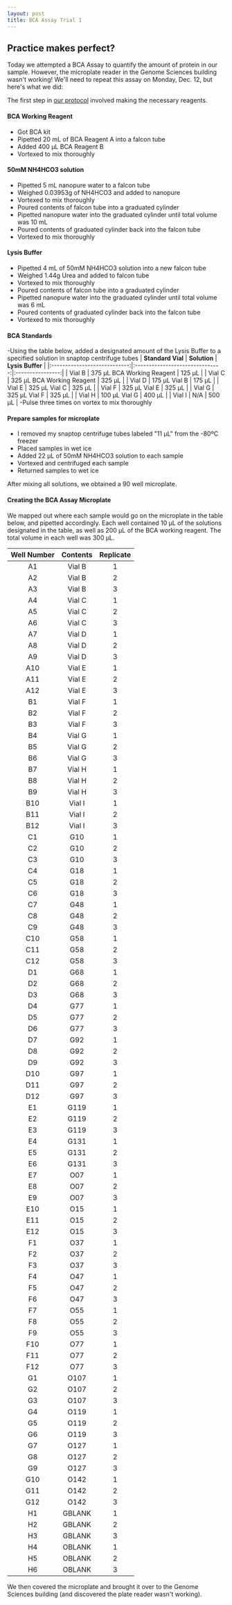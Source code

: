 ```yaml
---
layout: post
title: BCA Assay Trial 1
---
```


## Practice makes perfect?

Today we attempted a BCA Assay to quantify the amount of protein in our sample. However, the microplate reader in the Genome Sciences building wasn't working! We'll need to repeat this assay on Monday, Dec. 12, but here's what we did:

The first step in [our protocol](https://github.com/sr320/LabDocs/blob/master/protocols/ProteinprepforMSMS.md) involved making the necessary reagents.

#### **BCA Working Reagent**

- Got BCA kit
- Pipetted 20 mL of BCA Reagent A into a falcon tube
- Added 400 µL BCA Reagent B
- Vortexed to mix thoroughly

#### **50mM NH4HCO3 solution**
- Pipetted 5 mL nanopure water to a falcon tube
- Weighed 0.03953g of NH4HCO3 and added to nanopure
- Vortexed to mix thoroughly
- Poured contents of falcon tube into a graduated cylinder
- Pipetted nanopure water into the graduated cylinder until total volume was 10 mL
- Poured contents of graduated cylinder back into the falcon tube
- Vortexed to mix thoroughly
  
#### **Lysis Buffer**
- Pipetted 4 mL of 50mM NH4HCO3 solution into a new falcon tube
- Weighed 1.44g Urea and added to falcon tube
- Vortexed to mix thoroughly
- Poured contents of falcon tube into a graduated cylinder
- Pipetted nanopure water into the graduated cylinder until total volume was 6 mL
- Poured contents of graduated cylinder back into the falcon tube
- Vortexed to mix thoroughly

#### **BCA Standards**
-Using the table below, added a designated amount of the Lysis Buffer to a specified solution in snaptop centrifuge tubes
|       **Standard Vial**      |          **Solution**           | **Lysis Buffer** |
|:----------------------------:|:-------------------------------:|:----------------:|
|            Vial B            |    375 µL BCA Working Reagent   |       125 µL     |
|            Vial C            |    325 µL BCA Working Reagent   |       325 µL     |
|            Vial D            |           175 µL Vial B         |       175 µL     |
|            Vial E            |           325 µL Vial C         |       325 µL     |
|            Vial F            |           325 µL Vial E         |       325 µL     |
|            Vial G            |           325 µL Vial F         |       325 µL     |
|            Vial H            |           100 µL Vial G         |       400 µL     |
|            Vial I            |                N/A              |       500 µL     |
-Pulse three times on vortex to mix thoroughly

#### **Prepare samples for microplate**
- I removed my snaptop centrifuge tubes labeled "11 µL" from the -80ºC freezer
- Placed samples in wet ice
- Added 22 µL of 50mM NH4HCO3 solution to each sample
 - Vortexed and centrifuged each sample
 - Returned samples to wet ice
 
After mixing all solutions, we obtained a 90 well microplate.

#### **Creating the BCA Assay Microplate**
We mapped out where each sample would go on the microplate in the table below, and pipetted accordingly. Each well contained 10 µL of the solutions designated in the table, as well as 200 µL of the BCA working reagent. The total volume in each well was 300 µL.

| **Well Number** | **Contents** | **Replicate** |
|:---------------:|:------------:|:-------------:|
|        A1       |    Vial B    |       1       |
|        A2       |    Vial B    |       2       |
|        A3       |    Vial B    |       3       |
|        A4       |    Vial C    |       1       |
|        A5       |    Vial C    |       2       |
|        A6       |    Vial C    |       3       |
|        A7       |    Vial D    |       1       |
|        A8       |    Vial D    |       2       |
|        A9       |    Vial D    |       3       |
|       A10       |    Vial E    |       1       |
|       A11       |    Vial E    |       2       |
|       A12       |    Vial E    |       3       |
|        B1       |    Vial F    |       1       |
|        B2       |    Vial F    |       2       |
|        B3       |    Vial F    |       3       |
|        B4       |    Vial G    |       1       |
|        B5       |    Vial G    |       2       |
|        B6       |    Vial G    |       3       |
|        B7       |    Vial H    |       1       |
|        B8       |    Vial H    |       2       |
|        B9       |    Vial H    |       3       |
|       B10       |    Vial I    |       1       |
|       B11       |    Vial I    |       2       |
|       B12       |    Vial I    |       3       |
|        C1       |      G10     |       1       |
|        C2       |      G10     |       2       |
|        C3       |      G10     |       3       |
|        C4       |      G18     |       1       |
|        C5       |      G18     |       2       |
|        C6       |      G18     |       3       |
|        C7       |      G48     |       1       |
|        C8       |      G48     |       2       |
|        C9       |      G48     |       3       |
|       C10       |      G58     |       1       |
|       C11       |      G58     |       2       |
|       C12       |      G58     |       3       |
|        D1       |      G68     |       1       |
|        D2       |      G68     |       2       |
|        D3       |      G68     |       3       |
|        D4       |      G77     |       1       |
|        D5       |      G77     |       2       |
|        D6       |      G77     |       3       |
|        D7       |      G92     |       1       |
|        D8       |      G92     |       2       |
|        D9       |      G92     |       3       |
|       D10       |      G97     |       1       |
|       D11       |      G97     |       2       |
|       D12       |      G97     |       3       |
|        E1       |     G119     |       1       |
|        E2       |     G119     |       2       |
|        E3       |     G119     |       3       |
|        E4       |     G131     |       1       |
|        E5       |     G131     |       2       |
|        E6       |     G131     |       3       |
|        E7       |      O07     |       1       |
|        E8       |      O07     |       2       |
|        E9       |      O07     |       3       |
|       E10       |      O15     |       1       |
|       E11       |      O15     |       2       |
|       E12       |      O15     |       3       |
|        F1       |      O37     |       1       |
|        F2       |      O37     |       2       |
|        F3       |      O37     |       3       |
|        F4       |      O47     |       1       |
|        F5       |      O47     |       2       |
|        F6       |      O47     |       3       |
|        F7       |      O55     |       1       |
|        F8       |      O55     |       2       |
|        F9       |      O55     |       3       |
|       F10       |      O77     |       1       |
|       F11       |      O77     |       2       |
|       F12       |      O77     |       3       |
|        G1       |     O107     |       1       |
|        G2       |     O107     |       2       |
|        G3       |     O107     |       3       |
|        G4       |     O119     |       1       |
|        G5       |     O119     |       2       |
|        G6       |     O119     |       3       |
|        G7       |     O127     |       1       |
|        G8       |     O127     |       2       |
|        G9       |     O127     |       3       |
|       G10       |     O142     |       1       |
|       G11       |     O142     |       2       |
|       G12       |     O142     |       3       |
|        H1       |    GBLANK    |       1       |
|        H2       |    GBLANK    |       2       |
|        H3       |    GBLANK    |       3       |
|        H4       |    OBLANK    |       1       |
|        H5       |    OBLANK    |       2       |
|        H6       |    OBLANK    |       3       |

We then covered the microplate and brought it over to the Genome Sciences building (and discovered the plate reader wasn't working).
